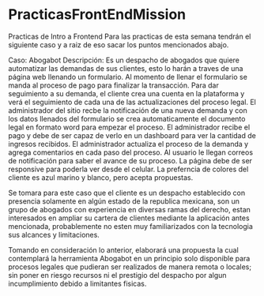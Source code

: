 # PracticasFrontEndMission

Practicas de Intro a Frontend
Para las practicas de esta semana tendrán el siguiente caso y a raiz de eso sacar los puntos mencionados abajo.

Caso: Abogabot Descripción: Es un despacho de abogados que quiere automatizar las demandas de sus clientes, esto lo harán a traves de una página web llenando un formulario. Al momento de llenar el formulario se manda al proceso de pago para finalizar la transacción. Para dar seguimiento a su demanda, el cliente crea una cuenta en la plataforma y verá el seguimiento de cada una de las actualizaciones del proceso legal. El administrador del sitio recbe la notificación de una nueva demanda y con los datos llenados del formulario se crea automaticamente el documento legal en formato word para empezar el proceso. El administrador recibe el pago y debe de ser capaz de verlo en un dashboard para ver la cantidad de ingresos recibidos. El administrador actualiza el proceso de la demanda y agrega comentarios en cada paso del proceso. Al usuario le llegan correos de notificación para saber el avance de su proceso. La página debe de ser responsive para poderla ver desde el celular. La preferncia de colores del cliente es azul marino y blanco, pero acepta propuestas.

Se tomara para este caso que el cliente es un despacho establecido con presencia solamente en algún estado de la republica mexicana, son un grupo de abogados con experiencia en diversas ramas del derecho, estan interesados en ampliar su cartera de clientes mediante la aplicación antes mencionada, probablemente no esten muy familiarizados con la tecnologia sus alcances y limitaciones.

Tomando en consideración lo anterior, elaborará una propuesta la cual contemplará la herramienta Abogabot en un principio solo disponible para procesos legales que pudieran ser realizados de manera remota o locales; sin poner en riesgo recursos ni el prestigio del despacho por algun incumplimiento debido a limitantes fisicas.  
